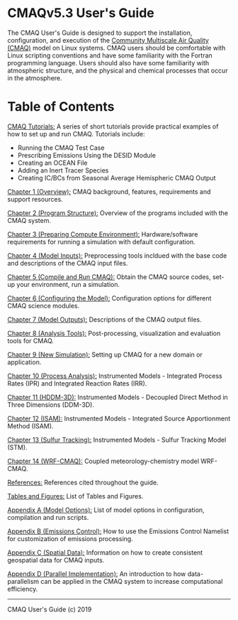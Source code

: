 # CMAQv5.3 User's Guide


The CMAQ User's Guide is designed to support the installation, configuration, and execution of the [Community Multiscale Air Quality (CMAQ)](http://www.epa.gov/cmaq) model on Linux systems. CMAQ users should be comfortable with Linux scripting conventions and have some familiarity with the Fortran programming language. Users should also have some familiarity with atmospheric structure, and the physical and chemical processes that occur in the atmosphere.

# Table of Contents

[CMAQ Tutorials:](Tutorials/README.md) A series of short tutorials provide practical examples of how to set up and run CMAQ. Tutorials include: 
* Running the CMAQ Test Case
* Prescribing Emissions Using the DESID Module 
* Creating an OCEAN File
* Adding an Inert Tracer Species
* Creating IC/BCs from Seasonal Average Hemispheric CMAQ Output

[Chapter 1 (Overview):](CMAQ_UG_ch01_overview.md) CMAQ background, features, requirements and support resources.

[Chapter 2 (Program Structure):](CMAQ_UG_ch02_program_structure.md) Overview of the programs included with the CMAQ system.

[Chapter 3 (Preparing Compute Environment):](CMAQ_UG_ch03_preparing_compute_environment.md) Hardware/software requirements for running a simulation with default configuration.

[Chapter 4 (Model Inputs):](CMAQ_UG_ch04_model_inputs.md) Preprocessing tools incldued with the base code and descriptions of the CMAQ input files. 

[Chapter 5 (Compile and Run CMAQ):](CMAQ_UG_ch05_compile_and_run.md) Obtain the CMAQ source codes, set-up your environment, run a simulation.

[Chapter 6 (Configuring the Model):](CMAQ_UG_ch06_configuring_the_model.md) Configuration options for different CMAQ science modules.

[Chapter 7 (Model Outputs):](CMAQ_UG_ch07_model_outputs.md) Descriptions of the CMAQ output files.

[Chapter 8 (Analysis Tools):](CMAQ_UG_ch08_analysis_tools.md) Post-processing, visualization and evaluation tools for CMAQ.

[Chapter 9 (New Simulation):](CMAQ_UG_ch09_new_simulation.md) Setting up CMAQ for a new domain or application.

[Chapter 10 (Process Analysis):](CMAQ_UG_ch10_process_analysis.md) Instrumented Models - Integrated Process Rates (IPR) and Integrated Reaction Rates (IRR).

[Chapter 11 (HDDM-3D):](CMAQ_UG_ch11_HDDM-3D.md) Instrumented Models - Decoupled Direct Method in Three Dimensions (DDM-3D).

[Chapter 12 (ISAM):](CMAQ_UG_ch12_ISAM.md) Instrumented Models - Integrated Source Apportionment Method (ISAM).

[Chapter 13 (Sulfur Tracking):](CMAQ_UG_ch13_sulfur_tracking.md) Instrumented Models - Sulfur Tracking Model (STM).

[Chapter 14 (WRF-CMAQ):](CMAQ_UG_ch14_WRF-CMAQ.md) Coupled meteorology-chemistry model WRF-CMAQ.

[References:](CMAQ_UG_references.md) References cited throughout the guide.

[Tables and Figures:](CMAQ_UG_tables_figures.md) List of Tables and Figures.

[Appendix A (Model Options):](Appendix/CMAQ_UG_appendixA_model_options.md) List of model options in configuration, compilation and run scripts.

[Appendix B (Emissions Control):](Appendix/CMAQ_UG_appendixB_emissions_control.md) How to use the Emissions Control Namelist for customization of emissions processing.

[Appendix C (Spatial Data):](Appendix/CMAQ_UG_appendixC_spatial_data.md) Information on how to create consistent geospatial data for CMAQ inputs.

[Appendix D (Parallel Implementation):](Appendix/CMAQ_UG_appendixD_parallel_implementation.md) An introduction to how data-parallelism can be applied in the CMAQ system to increase computational efficiency. 

***

CMAQ User's Guide (c) 2019<br>
